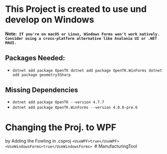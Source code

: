 # This Project is created to use und develop on Windows

#### Note:``` If you're on macOS or Linux, Windows Forms won't work natively. Consider using a cross-platform alternative like Avalonia UI or .NET MAUI.```

## Packages Needed:
- ``dotnet add package OpenTK
dotnet add package OpenTK.WinForms
dotnet add package geometry3Sharp``
## Missing Dependencies
- ``dotnet add package OpenTK --version 4.7.7``
- ``dotnet add package OpenTK.WinForms --version 4.0.0-pre.6`` 

# Changing the Proj. to WPF
by Adding the Fowling in .csproj
``<UseWPF>true</UseWPF> ``
``<UseWindowsForms>true</UseWindowsForms> ``# ManufacturingTool
